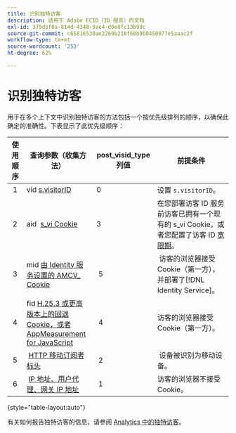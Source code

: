 ```yaml
---
title: 识别独特访客
description: 适用于 Adobe ECID（ID 服务）的文档
exl-id: 379dbf0a-814d-4348-9ac4-d0e8fc13b9dc
source-git-commit: c65816530ae2269b216f60b9b0450077e5aaac2f
workflow-type: tm+mt
source-wordcount: '253'
ht-degree: 62%

---
```


# 识别独特访客

用于在多个上下文中识别独特访客的方法包括一个按优先级排列的顺序，以确保此确定的准确性。下表显示了此优先级顺序：

| 使用顺序 | 查询参数（收集方法） | post_visid_type 列值 | 前提条件 |
|---|---|---|---|
|  1  | vid [s.visitorID](https://experienceleague.adobe.com/docs/analytics/implementation/vars/config-vars/visitorid.html?lang=en)  | 0  | 设置 `s.visitorID`。 |
|  2  | aid  [s_vi Cookie](https://experienceleague.adobe.com/docs/core-services/interface/administration/ec-cookies/cookies-analytics.html?lang=en#section-5d50a078de444d12b7d927d68ff3b679)  | 3  | 在您部署访客 ID 服务前访客已拥有一个现有的 s_vi Cookie，或者您配置了访客 ID [宽限期](https://experienceleague.adobe.com/docs/id-service/using/reference/analytics-reference/grace-period.html?lang=en)。 |
|  3  | mid [由 Identity 服务设置的 AMCV_ Cookie](../introduction/cookies.md) |  5  |  访客的浏览器接受Cookie（第一方），并部署了[!DNL Identity Service]。  |
|  4  | fid [H.25.3 或更高版本上的回退 Cookie，或者 AppMeasurement for JavaScript](https://experienceleague.adobe.com/docs/core-services/interface/administration/ec-cookies/cookies-analytics.html?lang=en#section-65e33f9bfc264959ac1513e2f4b10ac7) |  4  | 访客的浏览器接受 Cookie（第一方）。  |
|  5  |  [HTTP 移动订阅者标头](https://experienceleague.adobe.com/docs/analytics/export/analytics-data-feed/data-feed-contents/datafeeds-reference.html?lang=en)  |  2  |  设备被识别为移动设备。  |
|  6  |  [IP 地址、用户代理、网关 IP 地址](https://experienceleague.adobe.com/docs/analytics/components/metrics/unique-visitors.html?lang=en) |  1  | 访客的浏览器不接受 Cookie。 |

{style=&quot;table-layout:auto&quot;}

有关如何报告独特访客的信息，请参阅 [Analytics 中的独特访客](https://experienceleague.adobe.com/docs/analytics/components/metrics/unique-visitors.html?lang=en)。
